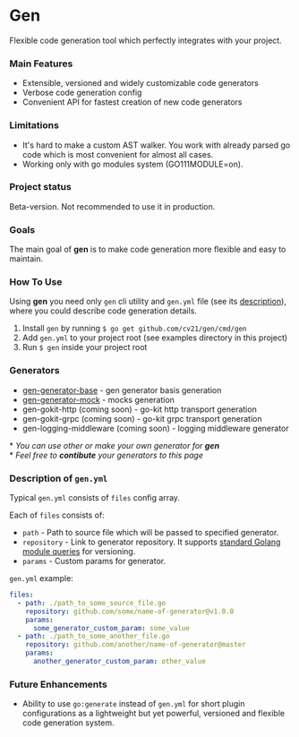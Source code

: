 # Gen

Flexible code generation tool which perfectly integrates with your project.

### Main Features
- Extensible, versioned and widely customizable code generators
- Verbose code generation config
- Convenient API for fastest creation of new code generators

### Limitations
- It's hard to make a custom AST walker. You work with already parsed go code which is most convenient for almost all cases.
- Working only with go modules system (GO111MODULE=on).

### Project status
Beta-version. Not recommended to use it in production.

### Goals
The main goal of __gen__ is to make code generation more flexible and easy to maintain. 

### How To Use

Using __gen__ you need only `gen` cli utility and `gen.yml` file (see its [description](https://github.com/cv21/gen#description-of-genyml)), where you could describe code generation details.

1. Install `gen` by running `$ go get github.com/cv21/gen/cmd/gen`
2. Add `gen.yml` to your project root (see examples directory in this project)
3. Run `$ gen` inside your project root

### Generators

- [gen-generator-base](https://github.com/cv21/gen-generator-base) - gen generator basis generation
- [gen-generator-mock](https://github.com/cv21/gen-generator-mock) - mocks generation
- gen-gokit-http (coming soon) - go-kit http transport generation
- gen-gokit-grpc (coming soon) - go-kit grpc transport generation
- gen-logging-middleware (coming soon) - logging middleware generator

\* *You can use other or make your own generator for __gen__*<br>\* *Feel free to __contibute__ your generators to this page*

### Description of `gen.yml`

Typical `gen.yml` consists of `files` config array. 

Each of `files` consists of:
- `path` - Path to source file which will be passed to specified generator.
- `repository` - Link to generator repository. It supports [standard Golang module queries](https://tip.golang.org/cmd/go/#hdr-Module_queries) for versioning.
- `params` - Custom params for generator. 

`gen.yml` example:
```yml
files:
  - path: ./path_to_some_source_file.go
    repository: github.com/some/name-of-generator@v1.0.0
    params:
      some_generator_custom_param: some_value
  - path: ./path_to_some_another_file.go
    repository: github.com/another/name-of-generator@master
    params:
      another_generator_custom_param: other_value
```

### Future Enhancements

- Ability to use `go:generate` instead of `gen.yml` for short plugin configurations as a lightweight but yet powerful, versioned and flexible code generation system.
